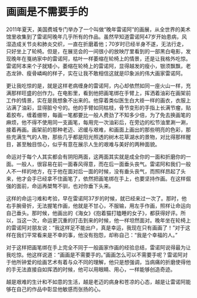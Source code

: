 # 画画是不需要手的

2011年夏天，美国费城专门举办了一个叫做“晚年雷诺阿”的画展，从全世界的美术馆里收集到了雷诺阿晚年几乎所有的作品。虽然早知道雷诺阿47岁开始患病，风湿造成关节炎和肺炎交织，一直在折磨着他；70岁时已经半身不遂，无法行走，只好坐上了轮椅。但是，在展览会的一间很小的放映厅里看到的一部黑白电影，发现晚年在戛纳家中的雷诺阿，枯叶一样萎缩在轮椅上的情景，还是让我格外吃惊。雷诺阿本来个子就矮小，萎缩在轮椅上的雷诺阿，显得越发的瘦小，银须飘飘，老态龙钟、瘦骨嶙峋的样子，实在让我不敢相信这就是印象派的伟大画家雷诺阿。 

更让我吃惊的是，就是这样老病缠身的雷诺阿，内心却依然如同一座火山一样，充满那样旺盛的创作力。在电影里，看到他把画笔绑在手臂上，挥洒着油彩在画架前工作的情景，实在是我想象不出来的。他穿着类似医生白大褂一样的画衣，衣服上沾满了油彩，显得脏兮兮的。他的手臂如同枯枝，骨节变形的手指上长满节瘤，贴着胶布，缠着绷带，每画一笔都要比一般人费劲了不知多少倍，为了免去换画笔的麻烦，他不得不使用同一支画笔，每用完一次油彩后，在旁边的松节油里涮一涮，接着再画。画架前的那种老迈、迟缓与艰难，和画面上画出的那些明亮的色彩，那些充满生气的人物，那些几乎都是阳光照透的树木花草湖水的景物，对比得那样醒目，甚至触目惊心，似乎有意在展示人生的艰难与美好的两种面貌。 

命运对于每个人其实都会有阴阳两面，这两面其实就是成全你的一面和折磨你的一面。一般人，很容易在前一面春风得意，而在后一面垂头丧气。雷诺阿和我们一般人不一样的地方，在于他在面对后一面的时候，没有垂头丧气，而照样昂起了头来，他才会手已经拿不住画笔了，依然把画笔绑在手上，也要坚持作画。在这样倔强的面前，命运再桀骜不驯，也对你垂下头来。 

这样的命运刁难和考验，早在雷诺阿37岁的时候，就已经来过一次了。那时，他右手腕骨折，无法握笔作画，他就是不甘心，不服输，用左手作画，照样让命运向自己垂头。那时候，他画出的《海女》《抱着猫打瞌睡的女子》，都获得好评。所以，当这一次，命运更沉重的打击到来的时候，他一样坦然面对。晚年坐在轮椅上的雷诺阿对朋友说：“我这样足不能出户，真是幸运，我现在只有画画了！”对于这样在我们平常看来是不幸的事，他没有抱怨，却称自己：“我是个幸福的人。” 

对于这样把画笔绑在手上完全不同于一般画家作画的经验总结，雷诺阿说得最为让我吃惊。他这样说道：“画画是不需要手的。”画画怎么可以不需要手呢？雷诺阿对于他所钟爱的绘画艺术有着与众不同的理解，他只是想强调，当病痛的折磨使得他的手无法直接自如挥洒的时候，他可以用眼睛、用心，一样能够创造奇迹。 

越是艰难的生计和不如意的生活，越是老迈的病身和苍凉的心态，越是让雷诺阿能够在自己的作品中彰显他敏感而张扬的心。
